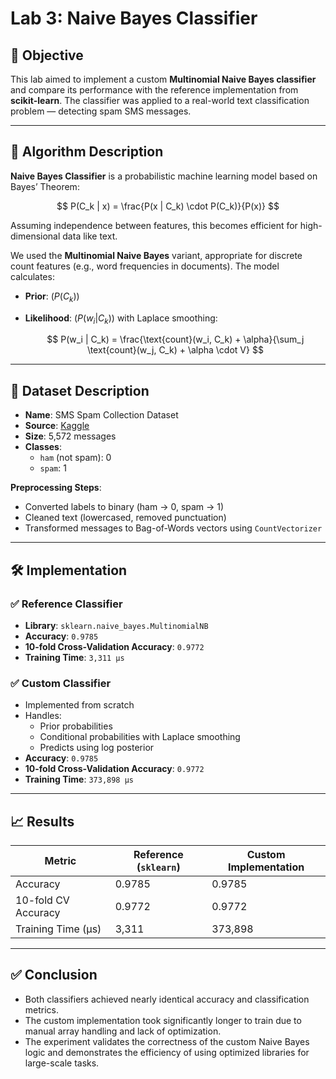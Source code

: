 # Lab 3: Naive Bayes Classifier

## 📌 Objective

This lab aimed to implement a custom **Multinomial Naive Bayes classifier** and compare its performance with the reference implementation from **scikit-learn**. The classifier was applied to a real-world text classification problem — detecting spam SMS messages.

---

## 🧠 Algorithm Description

**Naive Bayes Classifier** is a probabilistic machine learning model based on Bayes’ Theorem:

$$
P(C_k | x) = \frac{P(x | C_k) \cdot P(C_k)}{P(x)}
$$

Assuming independence between features, this becomes efficient for high-dimensional data like text.

We used the **Multinomial Naive Bayes** variant, appropriate for discrete count features (e.g., word frequencies in documents). The model calculates:

- **Prior**: $( P(C_k) )$
- **Likelihood**: $( P(w_i | C_k) )$ with Laplace smoothing:

  $$
  P(w_i | C_k) = \frac{\text{count}(w_i, C_k) + \alpha}{\sum_j \text{count}(w_j, C_k) + \alpha \cdot V}
  $$

---

## 📂 Dataset Description

- **Name**: SMS Spam Collection Dataset
- **Source**: [Kaggle](https://www.kaggle.com/datasets/uciml/sms-spam-collection-dataset)
- **Size**: 5,572 messages
- **Classes**:
  - `ham` (not spam): 0
  - `spam`: 1

**Preprocessing Steps**:

- Converted labels to binary (ham → 0, spam → 1)
- Cleaned text (lowercased, removed punctuation)
- Transformed messages to Bag-of-Words vectors using `CountVectorizer`

---

## 🛠️ Implementation

### ✅ Reference Classifier

- **Library**: `sklearn.naive_bayes.MultinomialNB`
- **Accuracy**: `0.9785`
- **10-fold Cross-Validation Accuracy**: `0.9772`
- **Training Time**: `3,311 µs`

### ✅ Custom Classifier

- Implemented from scratch
- Handles:
  - Prior probabilities
  - Conditional probabilities with Laplace smoothing
  - Predicts using log posterior
- **Accuracy**: `0.9785`
- **10-fold Cross-Validation Accuracy**: `0.9772`
- **Training Time**: `373,898 µs`

---

## 📈 Results

| Metric              | Reference (`sklearn`) | Custom Implementation |
| ------------------- | --------------------- | --------------------- |
| Accuracy            | 0.9785                | 0.9785                |
| 10-fold CV Accuracy | 0.9772                | 0.9772                |
| Training Time (µs)  | 3,311                 | 373,898               |

---

## ✅ Conclusion

- Both classifiers achieved nearly identical accuracy and classification metrics.
- The custom implementation took significantly longer to train due to manual array handling and lack of optimization.
- The experiment validates the correctness of the custom Naive Bayes logic and demonstrates the efficiency of using optimized libraries for large-scale tasks.
